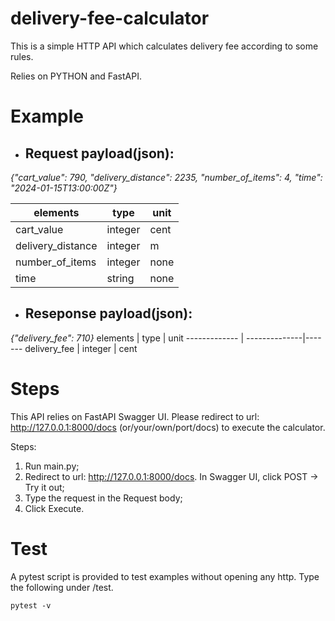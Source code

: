 # delivery-fee-calculator
This is a simple HTTP API which calculates delivery fee according to some rules. 

Relies on PYTHON and FastAPI. 
# Example #
* ## Request payload(json):
_{"cart_value": 790, "delivery_distance": 2235, "number_of_items": 4, "time": "2024-01-15T13:00:00Z"}_

  elements      | type          | unit
  ------------- | --------------|-------
  cart_value    | integer       | cent
  delivery_distance| integer | m
  number_of_items  | integer | none
  time          | string | none
* ## Reseponse payload(json):
_{"delivery_fee": 710}_
  elements      | type          | unit
  ------------- | --------------|-------
  delivery_fee  | integer       | cent
 # Steps #
This API relies on FastAPI Swagger UI. Please redirect to url: http://127.0.0.1:8000/docs (or/your/own/port/docs) to execute the calculator. 

Steps: 
1. Run main.py;
2. Redirect to url: http://127.0.0.1:8000/docs. In Swagger UI, click POST  -> Try it out; 
3. Type the request in the Request body;   
4. Click Execute.
# Test # 
A pytest script is provided to test examples without opening any http.
Type the following under /test.
```
pytest -v
```
